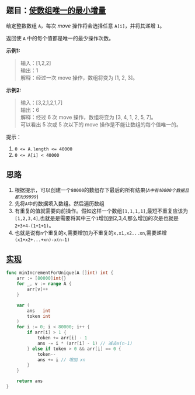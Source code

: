 ## 题目：[使数组唯一的最小增量](https://leetcode-cn.com/problems/minimum-increment-to-make-array-unique/)

给定整数数组 `A`，每次 *move* 操作将会选择任意 `A[i]`，并将其递增 `1`。

返回使 `A` 中的每个值都是唯一的最少操作次数。

**示例1:**
>输入：[1,2,2]  
>输出：1  
>解释：经过一次 move 操作，数组将变为 [1, 2, 3]。

**示例2:**
>输入：[3,2,1,2,1,7]  
>输出：6  
>解释：经过 6 次 move 操作，数组将变为 [3, 4, 1, 2, 5, 7]。  
>可以看出 5 次或 5 次以下的 move 操作是不能让数组的每个值唯一的。

提示：
1. `0 <= A.length <= 40000`
2. `0 <= A[i] < 40000`

## 思路
1. 根据提示，可以创建一个`80000`的数组存下最后的所有结果(*`A中有40000个数据且都为39999`*)
2. 先将`A`中的数据填入数组。然后遍历数组
3. 有重复的值就需要向前操作。假如这样一个数组`[1,1,1,1]`,最短不重复应该为`[1,2,3,4]`,也就是是需要将其中三个`1`增加到2,3,4,那么增加的次是也就是`2+3+4-(1+1+1)`。
4. 也就是说有`n`个重复的`x`,需要增加为不重复的`x,x1,x2...xn`,需要递增`(x1+x2+...+xn)-x(n-1)`

## [实现](https://github.com/mzmuer/leetcode/blob/master/question945/answer_test.go)
```go
func minIncrementForUnique(A []int) int {
	arr := [80000]int{}
	for _, v := range A {
		arr[v]++
	}

	var (
		ans   int
		token int
	)
	for i := 0; i < 80000; i++ {
		if arr[i] > 1 {
			token += arr[i] - 1
			ans -= i * (arr[i] - 1) // 减去x(n-1)
		} else if token > 0 && arr[i] == 0 {
			token--
			ans += i // 增加 xn
		}
	}

	return ans
}
```